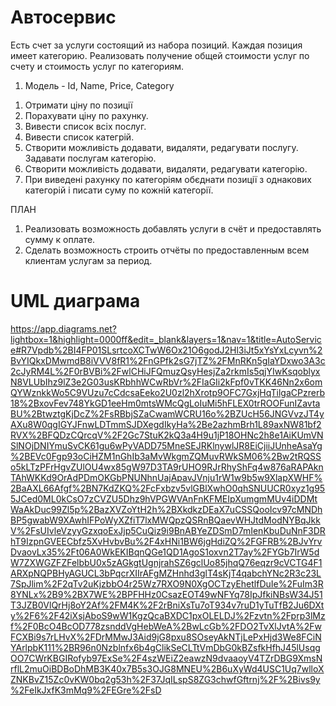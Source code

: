 # Автосервис

Есть счет за услуги состоящий из набора позиций.
Каждая позиция имеет категорию.
Реализовать получение общей стоимости услуг по счету и стоимость услуг по категориям.

1. Модель - Id, Name, Price, Category

1) Отримати ціну по позиції
2) Порахувати ціну по рахунку.
3) Вивести список всіх послуг.
4) Вивести список категрій.
5) Створити можливість додавати, видаляти, редагувати послугу. Задавати послугам категорію.
6) Створити можливість додавати, видаляти, редагувати категорію.
7) При виведені рахунку по категоріям обєднати позиції з однакових категорій і писати суму по кожній категорії.

ПЛАН

1.  Реализовать возможность добавлять услуги в счёт и предоставлять сумму к оплате.
2.  Сделать возможность строить отчёты по предоставленным всем клиентам услугам за период.

# UML диаграма

https://app.diagrams.net?lightbox=1&highlight=0000ff&edit=_blank&layers=1&nav=1&title=AutoService#R7Vpdb%2BI4FP01SLsrtcoXCTwW6Ox21O6godJ2Hl3iJt5xYsYxLcyvn%2BvYIQkxDMwmdB8iVVV8fR1%2FnGPfk2sG7jTZ%2FMnRKn5gIaYDxwo3A3c2cJyRM4L%2F0rBVBi%2FwlCHiJFQmuzQsyHesjZa2rkmIs5qjYIwKsqoblyxN8VLUbIhz9lZ3e2G03usKRbhhWCwRbVr%2FIaGIi2kFpf0vTKK46Nn2x6omQYWznkkWo5C9VUzu7cCdcsaEeko2U0zl2hXrotp9OFC7GxjHqTilgaCPzrerb18%2BxovFev748YkGD1eeHm0mtsWMcQgLoIuMi5hFLEX0trROOFunIZavtaBU%2BtwztgKjDcZ%2FsRBbjSZaCwamWCRU16o%2BZUcH56JNGVvzJT4yAXu8W0qgIGYJFnwLDTmmSJDXegdIkyHa%2Be2azhmBrh1L89axNW81bf2RVX%2BFQDzCQrcqV%2F2Gc7StuK2kQ3a4H9u1jP18OHNc2h8e1AiKUmVNSlNOjDNIYmuSvCK61gu6wPyVADD75MneSEJRKlnywlJR8EiCjiiJUnheAsaYg%2BEVc0Fgp93oCiHZM1nGhIb3aMvWkgmZQMuvRWkSM06%2Bw2tRQSSo5kLTzPFrHgvZUlOU4wx85gW97D3TA9rUHO9RJrRhyShFq4w876aRAPAknTAhWKKd9OrAdPDmOKGbPNUNhnUajApavJVnju1rW1w9b5w9XlapXWHF%2BaAXL66Afgf%2BN7KdZKQ%2FcFxbzv5vlGBlXwhO0qhSNUUCR0xyz1g955JCed0ML0kCsO7zCVZU5Dhz9hVPGWVAnFnKFMEIpXumgmMUv4iDDMtWaAkDuc99Zl5p%2BazXVZoYtH2h%2BXkdkzDEaX7uCSSQooIcv97cMNDhBP5gwabW9XAwhIFPoWyXZfiT7lxMWQpzQSRnBQaevWHJtdModNYBqJkkV%2FsUIvleVzyyGzxqoExJjp5CuQiz9i9BnABYeZDSmD7mIenKbuDuNnF3DRhT9IzpnGVEECbfz5XvHvbvBu%2F4xHNi1BW6jgHdiZQ%2FGFRB%2BJvYrvDvaovLx35%2Ft06A0WkEKIBqnQGe1QD1AgoS1oxvn2T7ay%2FYGb7IrW5dW7ZXWGZFZFelbbU0x5zAGkgtUgnjrahSZ6gclUo85jhqQ76eqzr9cVCTG4F1ARXpNQPBHyAGUCL3bPqcrXIIrAFgMZHnhd3glT4sKjT4qabchYNc2R3c23L7SpJlim%2F2qTv2uKjzbbO4r25Wz7RXO9N0XgOCTzyEhetlfDuIe%2FuIm3R8YNLx%2B9%2BX7WE%2BPFHHz0CsazEOT49wNFYq78IpJfkiNBsW34J51T3JZB0VlQrHj8oY2Af%2FM4K%2F2rBniXsTu7oT934v7ruD1yTuTfB2Ju6DXty%2F6%2F42iXsjAboS9wW1KgzQcaBXDC1pxOLELDJ%2Fzvtn%2Fprp3lMzf%2F0BcO4BcOD778zsnddVgHebWeA%2BwLcGb%2FDO2TvXlJvtA%2FwFCXBi9s7rLHvX%2FDrMMwJ3Aid9jG8pxu8SOseyAkNTjLePxHjd3We8FCiNYArlpbK111%2BR96n0Nzblnfx6b4gClikSeCLTtVmDbG0kBZsfkHfhJ45lUsqgOO7CWrKBGIRofyb97ExSe%2F4szWEiZ2eawzN9dvaaoyV4TZrDBG9XmsNrflL2muOiBDBoDhMB3K40x7B5s3OJG8MNEU%2B6uXyWd4USC1Uq7wlloXZNKBvZ15Zc0vKW0bq2g53h%2F37JqILspS8ZG3chwfGftrnj%2F%2Bivs9y%2FeIkJxfK3mMq9%2FEGre%2FsD
